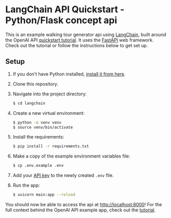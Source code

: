 # LangChain API Quickstart - Python/Flask concept api

This is an example walking tour generator api using [LangChain](https://python.langchain.com/docs/get_started/introduction.html), built around the OpenAI API [quickstart tutorial](https://beta.openai.com/docs/quickstart). It uses the [FastAPI](https://fastapi.tiangolo.com/) web framework. Check out the tutorial or follow the instructions below to get set up.

## Setup

1. If you don’t have Python installed, [install it from here](https://www.python.org/downloads/).

2. Clone this repository.

3. Navigate into the project directory:

   ```bash
   $ cd langchain
   ```

4. Create a new virtual environment:

   ```bash
   $ python -m venv venv
   $ source venv/bin/activate
   ```

5. Install the requirements:

   ```bash
   $ pip install -r requirements.txt
   ```

6. Make a copy of the example environment variables file:

   ```bash
   $ cp .env.example .env
   ```

7. Add your [API key](https://beta.openai.com/account/api-keys) to the newly created `.env` file.

8. Run the app:

   ```bash
   $ uvicorn main:app --reload
   ```

You should now be able to access the api at [http://localhost:8000](http://localhost:8000)!
For the full context behind the OpenAI API example app, check out the [tutorial](https://beta.openai.com/docs/quickstart).
